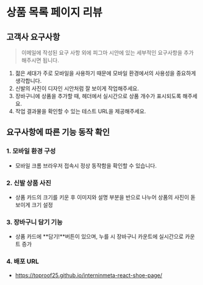 # 상품 목록 페이지 리뷰

## 고객사 요구사항
> 이메일에 작성된 요구 사항 외에 피그마 시안에 있는 세부적인 요구사항을 추가해주시면 됩니다.

1. 젊은 세대가 주로 모바일을 사용하기 때문에 모바일 환경에서의 사용성을 중요하게 생각합니다.
2. 신발의 사진이 디자인 시안처럼 잘 보이게 작업해주세요.
3. 장바구니에 상품을 추가할 때, 헤더에서 실시간으로 상품 개수가 표시되도록 해주세요.
4. 작업 결과물을 확인할 수 있는 테스트 URL을 제공해주세요.

## 요구사항에 따른 기능 동작 확인

### 1. 모바일 환경 구성
- 모바일 크롬 브라우저 접속시 정상 동작함을 확인할 수 있습니다.

### 2. 신발 상품 사진
- 상품 카드의 크기를 키운 후 이미지와 설명 부분을 반으로 나누어 상품의 사진이 돋보이게 크기 설정

### 3. 장바구니 담기 기능
- 상품 카드에 **담기!**버튼이 있으며, 누를 시 장바구니 카운트에 실시간으로 카운트 증가

### 4. 배포 URL
- https://toproof25.github.io/interninmeta-react-shoe-page/

